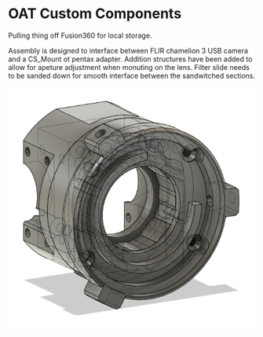 # OAT Custom Components
Pulling thing off Fusion360 for local storage.

Assembly is designed to interface between FLIR chamelion 3 USB camera and a CS_Mount ot pentax adapter.
Addition structures have been added to allow for apeture adjustment when monuting on the lens. 
Filter slide needs to be sanded down for smooth interface between the sandwitched sections.

![FLIR Assembly as of 2023-11-29](https://github.com/aleksmercik/OAT-Customs/blob/main/flir-camera-mount/assembly.PNG)
